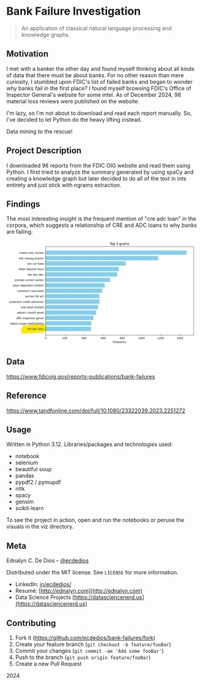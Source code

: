 # Bank Failure Investigation

> An application of classical natural language processing and knowledge graphs.

## Motivation

I met with a banker the other day and found myself thinking about all kinds of data that there must be about banks. For no other reason than mere curiosity, I stumbled upon FDIC's list of failed banks and began to wonder why banks fail in the first place? I found myself browsing FDIC's Office of Inspector General's website for some intel. As of December 2024, 98 material loss reviews were published on the website.

I'm lazy, so I'm not about to download and read each report manually. So, I've decided to let Python do the heavy lifting instead.

Data mining to the rescue!

## Project Description

I downloaded 98 reports from the FDIC OIG website and read them using Python. I first tried to analyze the summary generated by using spaCy and creating a knowledge graph but later decided to do all of the text in ints entirety and just stick with ngrams extraction.

## Findings

The most interesting insight is the frequent mention of "cre adc loan" in the corpora, which suggests a relationship of CRE and ADC loans to why banks are failing.

![CRE ADC Loan](https://github.com/ecdedios/bank-failures/blob/main/viz/trigram.png)

## Data

https://www.fdicoig.gov/reports-publications/bank-failures

## Reference

https://www.tandfonline.com/doi/full/10.1080/23322039.2023.2251272

## Usage

Written in Python 3.12. Libraries/packages and technologies used:

- notebook
- selenium
- beautiful soup
- pandas
- pypdf2 / pymupdf
- nltk
- spacy
- gensim
- scikit-learn

To see the project in action, open and run the notebooks or peruse the visuals in the viz directory.

## Meta

Ednalyn C. De Dios – [@ecdedios](https://github.com/ecdedios)

Distributed under the MIT license. See `LICENSE` for more information.

- LinkedIn: [in/ecdedios/](https://www.linkedin.com/in/ecdedios/)
- Resumé: [http://ednalyn.com](http://ednalyn.com)
- Data Science Projects [https://datasciencenerd.us](https://datasciencenerd.us)

## Contributing

1. Fork it (<https://github.com/ecdedios/bank-failures/fork>)
2. Create your feature branch (`git checkout -b feature/fooBar`)
3. Commit your changes (`git commit -am 'Add some fooBar'`)
4. Push to the branch (`git push origin feature/fooBar`)
5. Create a new Pull Request

2024
